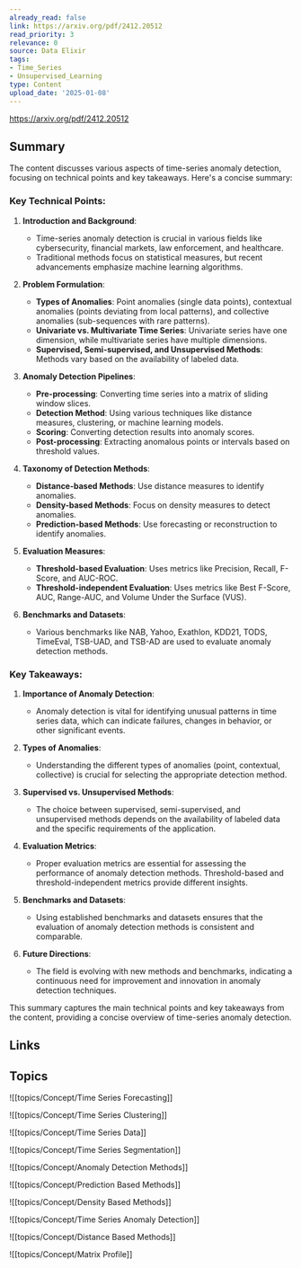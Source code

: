 ```yaml
---
already_read: false
link: https://arxiv.org/pdf/2412.20512
read_priority: 3
relevance: 0
source: Data Elixir
tags:
- Time_Series
- Unsupervised_Learning
type: Content
upload_date: '2025-01-08'
---
```


https://arxiv.org/pdf/2412.20512
## Summary

The content discusses various aspects of time-series anomaly detection, focusing on technical points and key takeaways. Here's a concise summary:

### Key Technical Points:
1. **Introduction and Background**:
   - Time-series anomaly detection is crucial in various fields like cybersecurity, financial markets, law enforcement, and healthcare.
   - Traditional methods focus on statistical measures, but recent advancements emphasize machine learning algorithms.

2. **Problem Formulation**:
   - **Types of Anomalies**: Point anomalies (single data points), contextual anomalies (points deviating from local patterns), and collective anomalies (sub-sequences with rare patterns).
   - **Univariate vs. Multivariate Time Series**: Univariate series have one dimension, while multivariate series have multiple dimensions.
   - **Supervised, Semi-supervised, and Unsupervised Methods**: Methods vary based on the availability of labeled data.

3. **Anomaly Detection Pipelines**:
   - **Pre-processing**: Converting time series into a matrix of sliding window slices.
   - **Detection Method**: Using various techniques like distance measures, clustering, or machine learning models.
   - **Scoring**: Converting detection results into anomaly scores.
   - **Post-processing**: Extracting anomalous points or intervals based on threshold values.

4. **Taxonomy of Detection Methods**:
   - **Distance-based Methods**: Use distance measures to identify anomalies.
   - **Density-based Methods**: Focus on density measures to detect anomalies.
   - **Prediction-based Methods**: Use forecasting or reconstruction to identify anomalies.

5. **Evaluation Measures**:
   - **Threshold-based Evaluation**: Uses metrics like Precision, Recall, F-Score, and AUC-ROC.
   - **Threshold-independent Evaluation**: Uses metrics like Best F-Score, AUC, Range-AUC, and Volume Under the Surface (VUS).

6. **Benchmarks and Datasets**:
   - Various benchmarks like NAB, Yahoo, Exathlon, KDD21, TODS, TimeEval, TSB-UAD, and TSB-AD are used to evaluate anomaly detection methods.

### Key Takeaways:
1. **Importance of Anomaly Detection**:
   - Anomaly detection is vital for identifying unusual patterns in time series data, which can indicate failures, changes in behavior, or other significant events.

2. **Types of Anomalies**:
   - Understanding the different types of anomalies (point, contextual, collective) is crucial for selecting the appropriate detection method.

3. **Supervised vs. Unsupervised Methods**:
   - The choice between supervised, semi-supervised, and unsupervised methods depends on the availability of labeled data and the specific requirements of the application.

4. **Evaluation Metrics**:
   - Proper evaluation metrics are essential for assessing the performance of anomaly detection methods. Threshold-based and threshold-independent metrics provide different insights.

5. **Benchmarks and Datasets**:
   - Using established benchmarks and datasets ensures that the evaluation of anomaly detection methods is consistent and comparable.

6. **Future Directions**:
   - The field is evolving with new methods and benchmarks, indicating a continuous need for improvement and innovation in anomaly detection techniques.

This summary captures the main technical points and key takeaways from the content, providing a concise overview of time-series anomaly detection.
## Links


## Topics

![[topics/Concept/Time Series Forecasting]]

![[topics/Concept/Time Series Clustering]]

![[topics/Concept/Time Series Data]]

![[topics/Concept/Time Series Segmentation]]

![[topics/Concept/Anomaly Detection Methods]]

![[topics/Concept/Prediction Based Methods]]

![[topics/Concept/Density Based Methods]]

![[topics/Concept/Time Series Anomaly Detection]]

![[topics/Concept/Distance Based Methods]]

![[topics/Concept/Matrix Profile]]